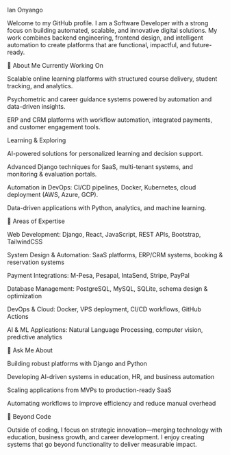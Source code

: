 Ian Onyango

Welcome to my GitHub profile. I am a Software Developer with a strong focus on building automated, scalable, and innovative digital solutions. My work combines backend engineering, frontend design, and intelligent automation to create platforms that are functional, impactful, and future-ready.

🔹 About Me
Currently Working On

Scalable online learning platforms with structured course delivery, student tracking, and analytics.

Psychometric and career guidance systems powered by automation and data-driven insights.

ERP and CRM platforms with workflow automation, integrated payments, and customer engagement tools.

Learning & Exploring

AI-powered solutions for personalized learning and decision support.

Advanced Django techniques for SaaS, multi-tenant systems, and monitoring & evaluation portals.

Automation in DevOps: CI/CD pipelines, Docker, Kubernetes, cloud deployment (AWS, Azure, GCP).

Data-driven applications with Python, analytics, and machine learning.

🔹 Areas of Expertise

Web Development: Django, React, JavaScript, REST APIs, Bootstrap, TailwindCSS

System Design & Automation: SaaS platforms, ERP/CRM systems, booking & reservation systems

Payment Integrations: M-Pesa, Pesapal, IntaSend, Stripe, PayPal

Database Management: PostgreSQL, MySQL, SQLite, schema design & optimization

DevOps & Cloud: Docker, VPS deployment, CI/CD workflows, GitHub Actions

AI & ML Applications: Natural Language Processing, computer vision, predictive analytics

🔹 Ask Me About

Building robust platforms with Django and Python

Developing AI-driven systems in education, HR, and business automation

Scaling applications from MVPs to production-ready SaaS

Automating workflows to improve efficiency and reduce manual overhead

🔹 Beyond Code

Outside of coding, I focus on strategic innovation—merging technology with education, business growth, and career development. I enjoy creating systems that go beyond functionality to deliver measurable impact.
